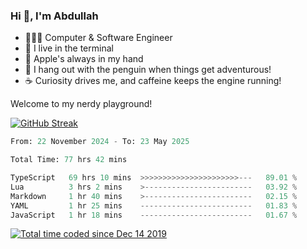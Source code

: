 <h3>Hi 👋, I'm Abdullah</h3>

- 👨🏻‍💻 Computer & Software Engineer
- 🖤 I live in the terminal
- 🍎 Apple's always in my hand
- 🐧 I hang out with the penguin when things get adventurous!
- ☕ Curiosity drives me, and caffeine keeps the engine running!

Welcome to my nerdy playground!

[![GitHub Streak](https://streak-stats.demolab.com?user=al3bad&theme=transparent&date_format=j%20M%5B%20Y%5D)](https://git.io/streak-stats)

<!--START_SECTION:waka-->

```python
From: 22 November 2024 - To: 23 May 2025

Total Time: 77 hrs 42 mins

TypeScript   69 hrs 10 mins  >>>>>>>>>>>>>>>>>>>>>>---   89.01 %
Lua          3 hrs 2 mins    >------------------------   03.92 %
Markdown     1 hr 40 mins    >------------------------   02.15 %
YAML         1 hr 25 mins    -------------------------   01.83 %
JavaScript   1 hr 18 mins    -------------------------   01.67 %
```

<!--END_SECTION:waka-->

<p>
  <a href="https://wakatime.com/@ce2a2aac-0d6b-4d65-b864-8a4bcaf12967"><img src="https://wakatime.com/badge/user/ce2a2aac-0d6b-4d65-b864-8a4bcaf12967.svg" alt="Total time coded since Dec 14 2019" /></a>
</p>
